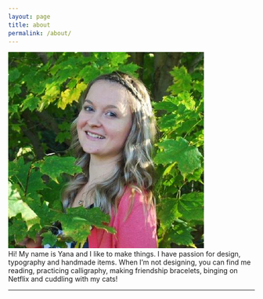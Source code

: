 ```yaml
---
layout: page
title: about
permalink: /about/
---
```


<img class="col one right" src="/img/prof_pic.jpeg">

<br/>
Hi! My name is Yana and I like to make things. I have passion for design, typography and handmade items.
When I’m not designing, you can find me reading, practicing calligraphy, making friendship bracelets, binging on Netflix and cuddling with 
my cats!


<br/>
<hr/>
<br/>
<span class="contacticon center">
	<a href="mailto:yanabbechard@gmail.com"><i class="fa fa-envelope-square"></i></a>
	<a href="https://www.linkedin.com/in/yana-bechard-38658b130/" target="_blank"><i class="fa fa-linkedin-square"></i></a>
	<a href="https://www.behance.net/yanabarannik" target="_blank"><i class="fa fa-behance-square"></i></a>	
</span>

<div class="col three caption">
</div>

